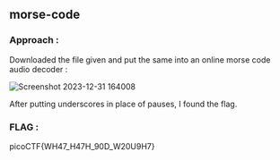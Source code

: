 ## morse-code


### Approach :

Downloaded the file given and put the same into an online morse code audio decoder :


![Screenshot 2023-12-31 164008](https://github.com/parthhhhh21/picoCTF-writeups/assets/148140667/ec410d6f-173e-4f9a-9163-25cfc7baeb41)

After putting underscores in place of pauses, I found the flag.


### FLAG :


picoCTF{WH47_H47H_90D_W20U9H7}
